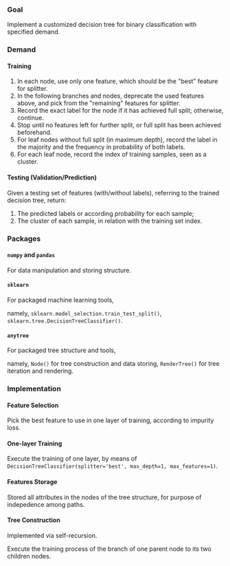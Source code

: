 ### Goal
Implement a customized decision tree for binary classification with specified demand.

### Demand
#### Training
1. In each node, use only one feature, which should be the "best" feature for splitter.
2. In the following branches and nodes, deprecate the used features above, and pick from the "remaining" features for splitter.
3. Record the exact label for the node if it has achieved full split; otherwise, continue.
4. Stop until no features left for further split, or full split has been achieved beforehand.
5. For leaf nodes without full split (in maximum depth), record the label in the majority and the frequency in probability of both labels.
6. For each leaf node, record the index of training samples, seen as a cluster.

#### Testing (Validation/Prediction)
Given a testing set of features (with/without labels), referring to the trained decision tree, return:
1. The predicted labels or according probability for each sample;
2. The cluster of each sample, in relation with the training set index.

### Packages
#### `numpy` and `pandas`
For data manipulation and storing structure.

#### `sklearn`
For packaged machine learning tools,

namely, `sklearn.model_selection.train_test_split()`, `sklearn.tree.DecisionTreeClassifier()`.

#### `anytree`
For packaged tree structure and tools, 

namely, `Node()` for tree construction and data storing, `RenderTree()` for tree iteration and rendering.

### Implementation

#### Feature Selection
Pick the best feature to use in one layer of training, according to impurity loss.

#### One-layer Training
Execute the training of one layer, by means of `DecisionTreeClassifier(splitter='best', max_depth=1, max_features=1)`.

#### Features Storage
Stored all attributes in the nodes of the tree structure, for purpose of indepedence among paths.

#### Tree Construction
Implemented via self-recursion.

Execute the training process of the branch of one parent node to its two children nodes.

